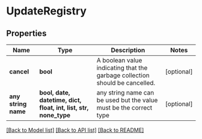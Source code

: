 # UpdateRegistry


## Properties
Name | Type | Description | Notes
------------ | ------------- | ------------- | -------------
**cancel** | **bool** | A boolean value indicating that the garbage collection should be cancelled. | [optional] 
**any string name** | **bool, date, datetime, dict, float, int, list, str, none_type** | any string name can be used but the value must be the correct type | [optional]

[[Back to Model list]](../README.md#documentation-for-models) [[Back to API list]](../README.md#documentation-for-api-endpoints) [[Back to README]](../README.md)


